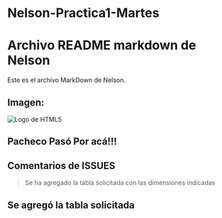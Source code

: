 # Nelson-Practica1-Martes


# Archivo README markdown de Nelson

Este es el archivo MarkDown de Nelson.

## Imagen:

![Logo de HTML5](images/logoHTML5.png)

## Pacheco Pasó Por acá!!!



## Comentarios de ISSUES
> Se ha agregado la tabla solicitada
> con las dimensiones indicadas

## Se agregó la tabla solicitada



